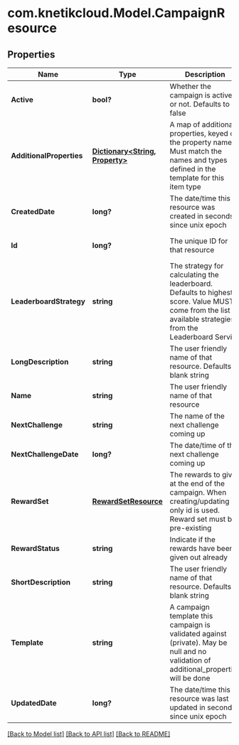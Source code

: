 # com.knetikcloud.Model.CampaignResource
## Properties

Name | Type | Description | Notes
------------ | ------------- | ------------- | -------------
**Active** | **bool?** | Whether the campaign is active or not.  Defaults to false | [optional] [default to null]
**AdditionalProperties** | [**Dictionary&lt;String, Property&gt;**](Property.md) | A map of additional properties, keyed on the property name.  Must match the names and types defined in the template for this item type | [optional] [default to null]
**CreatedDate** | **long?** | The date/time this resource was created in seconds since unix epoch | [optional] [default to null]
**Id** | **long?** | The unique ID for that resource | [optional] [default to null]
**LeaderboardStrategy** | **string** | The strategy for calculating the leaderboard. Defaults to highest score. Value MUST come from the list of available strategies from the Leaderboard Service | [optional] [default to null]
**LongDescription** | **string** | The user friendly name of that resource. Defaults to blank string | [optional] [default to null]
**Name** | **string** | The user friendly name of that resource | [default to null]
**NextChallenge** | **string** | The name of the next challenge coming up | [optional] [default to null]
**NextChallengeDate** | **long?** | The date/time of the next challenge coming up | [optional] [default to null]
**RewardSet** | [**RewardSetResource**](RewardSetResource.md) | The rewards to give at the end of the campaign. When creating/updating only id is used. Reward set must be pre-existing | [optional] [default to null]
**RewardStatus** | **string** | Indicate if the rewards have been given out already | [optional] [default to null]
**ShortDescription** | **string** | The user friendly name of that resource. Defaults to blank string | [optional] [default to null]
**Template** | **string** | A campaign template this campaign is validated against (private). May be null and no validation of additional_properties will be done | [optional] [default to null]
**UpdatedDate** | **long?** | The date/time this resource was last updated in seconds since unix epoch | [optional] [default to null]

[[Back to Model list]](../README.md#documentation-for-models) [[Back to API list]](../README.md#documentation-for-api-endpoints) [[Back to README]](../README.md)

